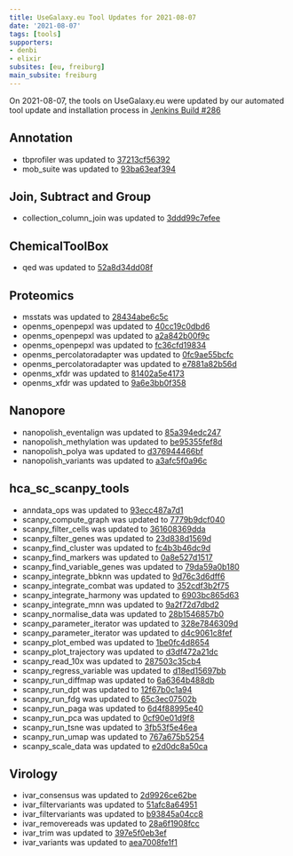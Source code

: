 ```yaml
---
title: UseGalaxy.eu Tool Updates for 2021-08-07
date: '2021-08-07'
tags: [tools]
supporters:
- denbi
- elixir
subsites: [eu, freiburg]
main_subsite: freiburg
---
```


On 2021-08-07, the tools on UseGalaxy.eu were updated by our automated tool update and installation process in [Jenkins Build #286](https://build.galaxyproject.eu/job/usegalaxy-eu/job/install-tools/#286/)


## Annotation

- tbprofiler was updated to [37213cf56392](https://toolshed.g2.bx.psu.edu/view/iuc/tbprofiler/37213cf56392)
- mob_suite was updated to [93ba63eaf394](https://toolshed.g2.bx.psu.edu/view/nml/mob_suite/93ba63eaf394)

## Join, Subtract and Group

- collection_column_join was updated to [3ddd99c7efee](https://toolshed.g2.bx.psu.edu/view/iuc/collection_column_join/3ddd99c7efee)

## ChemicalToolBox

- qed was updated to [52a8d34dd08f](https://toolshed.g2.bx.psu.edu/view/bgruening/qed/52a8d34dd08f)

## Proteomics

- msstats was updated to [28434abe6c5c](https://toolshed.g2.bx.psu.edu/view/galaxyp/msstats/28434abe6c5c)
- openms_openpepxl was updated to [40cc19c0dbd6](https://toolshed.g2.bx.psu.edu/view/galaxyp/openms_openpepxl/40cc19c0dbd6)
- openms_openpepxl was updated to [a2a842b00f9c](https://toolshed.g2.bx.psu.edu/view/galaxyp/openms_openpepxl/a2a842b00f9c)
- openms_openpepxl was updated to [fc36cfd19834](https://toolshed.g2.bx.psu.edu/view/galaxyp/openms_openpepxl/fc36cfd19834)
- openms_percolatoradapter was updated to [0fc9ae55bcfc](https://toolshed.g2.bx.psu.edu/view/galaxyp/openms_percolatoradapter/0fc9ae55bcfc)
- openms_percolatoradapter was updated to [e7881a82b56d](https://toolshed.g2.bx.psu.edu/view/galaxyp/openms_percolatoradapter/e7881a82b56d)
- openms_xfdr was updated to [81402a5e4173](https://toolshed.g2.bx.psu.edu/view/galaxyp/openms_xfdr/81402a5e4173)
- openms_xfdr was updated to [9a6e3bb0f358](https://toolshed.g2.bx.psu.edu/view/galaxyp/openms_xfdr/9a6e3bb0f358)

## Nanopore

- nanopolish_eventalign was updated to [85a394edc247](https://toolshed.g2.bx.psu.edu/view/bgruening/nanopolish_eventalign/85a394edc247)
- nanopolish_methylation was updated to [be95355fef8d](https://toolshed.g2.bx.psu.edu/view/bgruening/nanopolish_methylation/be95355fef8d)
- nanopolish_polya was updated to [d376944466bf](https://toolshed.g2.bx.psu.edu/view/bgruening/nanopolish_polya/d376944466bf)
- nanopolish_variants was updated to [a3afc5f0a96c](https://toolshed.g2.bx.psu.edu/view/bgruening/nanopolish_variants/a3afc5f0a96c)

## hca_sc_scanpy_tools

- anndata_ops was updated to [93ecc487a7d1](https://toolshed.g2.bx.psu.edu/view/ebi-gxa/anndata_ops/93ecc487a7d1)
- scanpy_compute_graph was updated to [7779b9dcf040](https://toolshed.g2.bx.psu.edu/view/ebi-gxa/scanpy_compute_graph/7779b9dcf040)
- scanpy_filter_cells was updated to [361608369dda](https://toolshed.g2.bx.psu.edu/view/ebi-gxa/scanpy_filter_cells/361608369dda)
- scanpy_filter_genes was updated to [23d838d1569d](https://toolshed.g2.bx.psu.edu/view/ebi-gxa/scanpy_filter_genes/23d838d1569d)
- scanpy_find_cluster was updated to [fc4b3b46dc9d](https://toolshed.g2.bx.psu.edu/view/ebi-gxa/scanpy_find_cluster/fc4b3b46dc9d)
- scanpy_find_markers was updated to [0a8e527d1517](https://toolshed.g2.bx.psu.edu/view/ebi-gxa/scanpy_find_markers/0a8e527d1517)
- scanpy_find_variable_genes was updated to [79da59a0b180](https://toolshed.g2.bx.psu.edu/view/ebi-gxa/scanpy_find_variable_genes/79da59a0b180)
- scanpy_integrate_bbknn was updated to [9d76c3d6dff6](https://toolshed.g2.bx.psu.edu/view/ebi-gxa/scanpy_integrate_bbknn/9d76c3d6dff6)
- scanpy_integrate_combat was updated to [352cdf3b2f75](https://toolshed.g2.bx.psu.edu/view/ebi-gxa/scanpy_integrate_combat/352cdf3b2f75)
- scanpy_integrate_harmony was updated to [6903bc865d63](https://toolshed.g2.bx.psu.edu/view/ebi-gxa/scanpy_integrate_harmony/6903bc865d63)
- scanpy_integrate_mnn was updated to [9a2f72d7dbd2](https://toolshed.g2.bx.psu.edu/view/ebi-gxa/scanpy_integrate_mnn/9a2f72d7dbd2)
- scanpy_normalise_data was updated to [28b1546857b0](https://toolshed.g2.bx.psu.edu/view/ebi-gxa/scanpy_normalise_data/28b1546857b0)
- scanpy_parameter_iterator was updated to [328e7846309d](https://toolshed.g2.bx.psu.edu/view/ebi-gxa/scanpy_parameter_iterator/328e7846309d)
- scanpy_parameter_iterator was updated to [d4c9061c8fef](https://toolshed.g2.bx.psu.edu/view/ebi-gxa/scanpy_parameter_iterator/d4c9061c8fef)
- scanpy_plot_embed was updated to [1be0fc4d8654](https://toolshed.g2.bx.psu.edu/view/ebi-gxa/scanpy_plot_embed/1be0fc4d8654)
- scanpy_plot_trajectory was updated to [d3df472a21dc](https://toolshed.g2.bx.psu.edu/view/ebi-gxa/scanpy_plot_trajectory/d3df472a21dc)
- scanpy_read_10x was updated to [287503c35cb4](https://toolshed.g2.bx.psu.edu/view/ebi-gxa/scanpy_read_10x/287503c35cb4)
- scanpy_regress_variable was updated to [d18ed15697bb](https://toolshed.g2.bx.psu.edu/view/ebi-gxa/scanpy_regress_variable/d18ed15697bb)
- scanpy_run_diffmap was updated to [6a6364b488db](https://toolshed.g2.bx.psu.edu/view/ebi-gxa/scanpy_run_diffmap/6a6364b488db)
- scanpy_run_dpt was updated to [12f67b0c1a94](https://toolshed.g2.bx.psu.edu/view/ebi-gxa/scanpy_run_dpt/12f67b0c1a94)
- scanpy_run_fdg was updated to [65c3ec07502b](https://toolshed.g2.bx.psu.edu/view/ebi-gxa/scanpy_run_fdg/65c3ec07502b)
- scanpy_run_paga was updated to [6d4f88995e40](https://toolshed.g2.bx.psu.edu/view/ebi-gxa/scanpy_run_paga/6d4f88995e40)
- scanpy_run_pca was updated to [0cf90e01d9f8](https://toolshed.g2.bx.psu.edu/view/ebi-gxa/scanpy_run_pca/0cf90e01d9f8)
- scanpy_run_tsne was updated to [3fb53f5e46ea](https://toolshed.g2.bx.psu.edu/view/ebi-gxa/scanpy_run_tsne/3fb53f5e46ea)
- scanpy_run_umap was updated to [767a675b5254](https://toolshed.g2.bx.psu.edu/view/ebi-gxa/scanpy_run_umap/767a675b5254)
- scanpy_scale_data was updated to [e2d0dc8a50ca](https://toolshed.g2.bx.psu.edu/view/ebi-gxa/scanpy_scale_data/e2d0dc8a50ca)

## Virology

- ivar_consensus was updated to [2d9926ce62be](https://toolshed.g2.bx.psu.edu/view/iuc/ivar_consensus/2d9926ce62be)
- ivar_filtervariants was updated to [51afc8a64951](https://toolshed.g2.bx.psu.edu/view/iuc/ivar_filtervariants/51afc8a64951)
- ivar_filtervariants was updated to [b93845a04cc8](https://toolshed.g2.bx.psu.edu/view/iuc/ivar_filtervariants/b93845a04cc8)
- ivar_removereads was updated to [28a6f1908fcc](https://toolshed.g2.bx.psu.edu/view/iuc/ivar_removereads/28a6f1908fcc)
- ivar_trim was updated to [397e5f0eb3ef](https://toolshed.g2.bx.psu.edu/view/iuc/ivar_trim/397e5f0eb3ef)
- ivar_variants was updated to [aea7008fe1f1](https://toolshed.g2.bx.psu.edu/view/iuc/ivar_variants/aea7008fe1f1)


